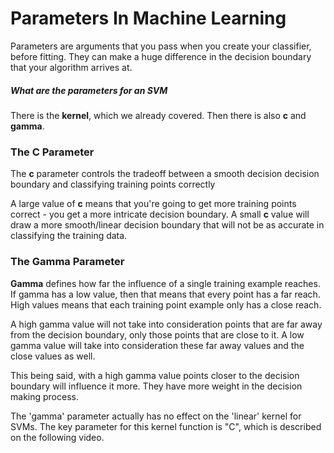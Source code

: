 # Parameters In Machine Learning

Parameters are arguments that you pass when you create your classifier, before fitting. They can make a huge difference in the decision boundary that your algorithm arrives at.

##### What are the parameters for an SVM

There is the **kernel**, which we already covered. Then there is also **c** and **gamma**. 

### The C Parameter

The **c** parameter controls the tradeoff between a smooth decision decision boundary and classifying training points correctly

A large value of **c** means that you're going to get more training points correct - you get a more intricate decision boundary. A small **c** value will draw a more smooth/linear decision boundary that will not be as accurate in classifying the training data.

### The Gamma Parameter

**Gamma** defines how far the influence of a single training example reaches. If gamma has a low value, then that means that every point has a far reach. High values means that each training point example only has a close reach.

A high gamma value will not take into consideration points that are far away from the decision boundary, only those points that are close to it. A low gamma value will take into consideration these far away values and the close values as well. 

This being said, with a high gamma value points closer to the decision boundary will influence it more. They have more weight in the decision making process. 

The 'gamma' parameter actually has no effect on the 'linear' kernel for SVMs. The key parameter for this kernel function is "C", which is described on the following video.
